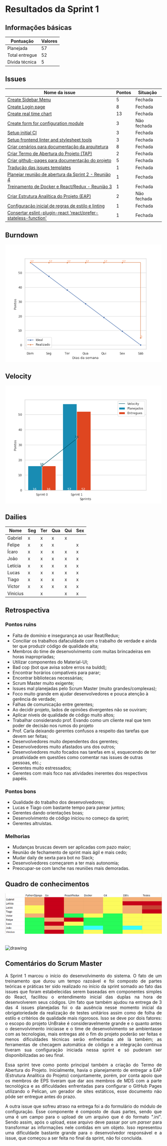# Resultados da Sprint 1  

## Informações básicas

|Pontuação|Valores|
|-----|-----|
|Planejada|57|
|Total entregue|52|
|Dívida técnica|5|


## Issues

|Nome da issue|Pontos|Situação|
|-----|-----|----|
|[Create Sidebar Menu](https://github.com/fga-eps-mds/2019.1-unbrake/issues/7)|5|Fechada|
|[Create Login page](https://github.com/fga-eps-mds/2019.1-unbrake/issues/8)|8|Fechada|
|[Create real time chart](https://github.com/fga-eps-mds/2019.1-unbrake/issues/11)|13|Fechada|
|[Create form for configuration module](https://github.com/fga-eps-mds/2019.1-unbrake/issues/9)|3|Não fechada|
|[Setup initial CI](https://github.com/fga-eps-mds/2019.1-unbrake/issues/13)|3|Fechada|
|[Setup frontend linter and stylesheet tools](https://github.com/fga-eps-mds/2019.1-unbrake/issues/18)|3|Fechada|
|[Criar cenários para documentação da arquitetura](https://github.com/fga-eps-mds/2019.1-unbrake/issues/20)|8|Fechada|
|[Criar Termo de Abertura do Projeto (TAP)](https://github.com/fga-eps-mds/2019.1-unbrake/issues/22)|2|Fechada|
|[Criar github-pages para documentação do projeto](https://github.com/fga-eps-mds/2019.1-unbrake/issues/24)|5|Fechada|
|[Tradução das issues templates](https://github.com/fga-eps-mds/2019.1-unbrake/issues/25)|1|Fechada|
|[Planejar reunião de abertura da Sprint 2 - Reunião 4](https://github.com/fga-eps-mds/2019.1-unbrake/issues/27)|1|Fechada|
|[Treinamento de Docker e React/Redux - Reunião 3](https://github.com/fga-eps-mds/2019.1-unbrake/issues/28)|1|Fechada|
|[Criar Estrutura Analítica do Projeto (EAP)](https://github.com/fga-eps-mds/2019.1-unbrake/issues/29)|2|Não fechada|
|[Configuração inicial de regras de estilo e linting](https://github.com/fga-eps-mds/2019.1-unbrake/issues/30)|1|Fechada|
|[Consertar eslint-plugin-react 'react/prefer-stateless-function'](https://github.com/fga-eps-mds/2019.1-unbrake/issues/35)|1|Fechada|


## Burndown
![sprint_1](images/sprint1.png)

## Velocity
![velocity_1](images/velocity1.png)

## Dailies
|Nome| Seg| Ter| Qua| Qui| Sex|
|-|----|----|----|----|----| 
|Gabriel|x|x|x|x||
|Felipe|x|x|x||x|
|Ícaro|x|x|x|x|x|
|João|x|x|x|x|x|
|Letícia|x|x|x|x|x|
|Lucas|x|x|x|x|x|
|Tiago|x|x|x|x|x|
|Victor|x|x|x|x|x|
|Vinicius||x||x|x|

## Retrospectiva

### Pontos ruins

* Falta de domínio e insegurança ao usar Reat/Redux;
* Conciliar os trabalhos dafaculdade com o trabalho de verdade e ainda ter que produzir código de qualidade alta;
* Membros do time de desenvolvimento com muitas brincadeiras em horas inapropriadas;
* Utilizar componentes do Material-UI;
* Bad cop (bot que avisa sobre erros na buldd);
* Encontrar horários compatíveis para parar;
* Encontrar bibliotecas necessárias;
* Scrum Master muito exigente;
* Issues mal planejadas pelo Scrum Master (muito grandes/complexas);
* Foco muito grande em ajudar desenvolvedores e pouca atenção à gerência de verdade;
* Falhas de comunicação entre gerentes;
* Ao decidir projeto, lados de opiniões divergentes não se ouviram;
* Aplicar níveis de qualidade de código muito altos;
* Trabalhar considerando prof. Evando como um cliente real que tem poder de decisão nos rumos do projeto
* Prof. Carla deixando gerentes confusos a respeito das tarefas que devem ser feitas;
* Desenvolvedores muito dependentes dos gerentes;
* Desenvolvedores muito afastados uns dos outros;
* Desenvolvedores muito focados nas tarefas em si, esquecendo de ter proatividade em questões como comentar nas issues de outras pessoas, etc.;
* Gerentes muito estressados;
* Gerentes com mais foco nas atividades inerentes dos respectivos papéis.

### Pontos bons

* Qualidade do trabalho dos desenvolvedores;
* Lucas e Tiago com bastante tempo para parear juntos;
* Gerentes dando orientações boas;
* Desenvolvimento de código iniciou no começo da sprint;
* Gerentes altruístas.

### Melhorias

* Mudanças bruscas devem ser aplicadas com pazo maior;
* Reunião de fechamento de sprint mais ágil e mais cedo;
* Mudar daily de sexta para bot no Slack;
* Desenvolvedores começarem a ter mais autonomia;
* Preocupar-se com lanche nas reuniões mais demoradas.




## Quadro de conhecimentos

![conhecimento1](images/conhecimento1.png)
</br>
</br>
</br>
<img src="../images/legenda.png" alt="drawing" style="width:400px;"/>



## Comentários do Scrum Master

<p align="justify">
A Sprint 1 marcou o início do desenvolvimento do sistema. O fato de um treinamento que durou um tempo razoável e foi composto de partes teóricas e práticas ter sido realizado no início da sprint somado ao fato das issues que foram estabelecidas serem baseadas em componentes simples do React, facilitou o entendimento inicial das duplas na hora de desenvolverem seus códigos. Um fato que também ajudou na entrega de 3 das 4 issues planejadas foi o da ausência nesse momento inicial da obrigatoriedade da realização de testes unitários assim como de folha de estilo e critérios de qualidade mais rigorosos. Isso se deve por dois fatores: o escopo do projeto UnBrake é consideravelmente grande e o quanto antes o desenvolvimento iniciasse e o time de desenvolvimento se ambientasse com as tecnologias, mais entregas até o fim do projeto poderão ser feitas e menos dificuldades técnicas serão enfrentadas até lá também; as ferramentas de checagem automática de código e a integração contínua tiveram sua configuração iniciada nessa sprint e só puderam ser disponibilizadas ao seu final.
</p>
<p align="justify">
Essa sprint teve como ponto principal também a criação do Termo de Abertura do Projeto. Inicialmente, havia o planejamento de entregar a EAP (Estrutura Analítica do Projeto) conjuntamente, porém, por conta apoio que os membros de EPS tiveram que dar aos membros de MDS com a parte tecnológica e as dificuldades enfrentadas para configurar o GitHub Pages utilizando o Pelican, um gerador de sites estáticos, esse documento não pôde ser entregue antes do prazo.
</p>


<p align="justify">
A outra issue que sofreu atraso na entrega foi a do formulário do módulo de configuração. Esse componente é composto de duas partes, sendo que uma é um campo para o upload de um arquivo que é do formato ".ini". Sendo assim, após o upload, esse arquivo deve passar por um <i>parser</i> para transformar as informações nele contidas em um objeto. Isso representou uma dificuldade bastante grande para o desenvolvedor responsável e a issue, que começou a ser feita no final da sprint, não foi concluída.
</p>



